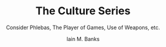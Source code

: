 ---
title: "The Culture Series"
subtitle: "Consider Phlebas, The Player of Games, Use of Weapons, etc."
author: Iain M. Banks
author_last: Banks
slug: banks-the-culture-series
type: fiction
img: true
genre: science fiction
isbn: 9781857231380
goodreads_id: 8935689
pages: 4438
publish_year: 1988
rating: 
date_started:
date_completed:
priority: high
---